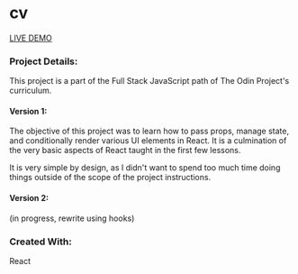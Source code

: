 # cv

[LIVE DEMO](https://nekoliav.github.io/cv/)

<h3>Project Details:</h3>
<p>This project is a part of the Full Stack JavaScript path of The Odin Project's curriculum.</p>

<h4>Version 1:</h4>

<p>The objective of this project was to learn how to pass props, manage state, and conditionally render various UI elements in React. It is a culmination of the very basic aspects of React taught in the first few lessons.</p>
<p>It is very simple by design, as I didn't want to spend too much time doing things outside of the scope of the project instructions.</p>

<h4>Version 2:</h4>

(in progress, rewrite using hooks)

<h3>Created With:</h3>
React
